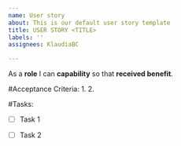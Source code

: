 ```yaml
---
name: User story
about: This is our default user story template
title: USER STORY <TITLE>
labels: ''
assignees: KlaudiaBC

---
```


As a **role** I can **capability** so that **received benefit**.

#Acceptance Criteria:
  1.
  2.
  
#Tasks:
- [ ] Task 1
- [ ] Task 2



